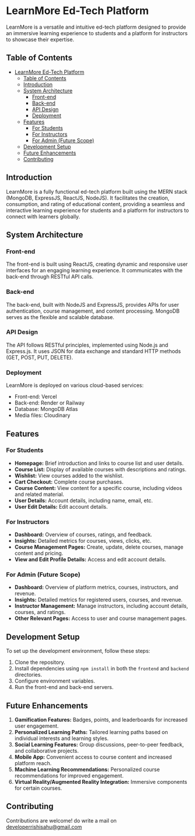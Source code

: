 # LearnMore Ed-Tech Platform

LearnMore is a versatile and intuitive ed-tech platform designed to provide an immersive learning experience to students and a platform for instructors to showcase their expertise.

## Table of Contents

- [LearnMore Ed-Tech Platform](#learnmore-ed-tech-platform)
  - [Table of Contents](#table-of-contents)
  - [Introduction](#introduction)
  - [System Architecture](#system-architecture)
    - [Front-end](#front-end)
    - [Back-end](#back-end)
    - [API Design](#api-design)
    - [Deployment](#deployment)
  - [Features](#features)
    - [For Students](#for-students)
    - [For Instructors](#for-instructors)
    - [For Admin (Future Scope)](#for-admin-future-scope)
  - [Development Setup](#development-setup)
  - [Future Enhancements](#future-enhancements)
  - [Contributing](#contributing)

## Introduction

LearnMore is a fully functional ed-tech platform built using the MERN stack (MongoDB, ExpressJS, ReactJS, NodeJS). It facilitates the creation, consumption, and rating of educational content, providing a seamless and interactive learning experience for students and a platform for instructors to connect with learners globally.

## System Architecture

### Front-end

The front-end is built using ReactJS, creating dynamic and responsive user interfaces for an engaging learning experience. It communicates with the back-end through RESTful API calls.

### Back-end

The back-end, built with NodeJS and ExpressJS, provides APIs for user authentication, course management, and content processing. MongoDB serves as the flexible and scalable database.

### API Design

The API follows RESTful principles, implemented using Node.js and Express.js. It uses JSON for data exchange and standard HTTP methods (GET, POST, PUT, DELETE).

### Deployment

LearnMore is deployed on various cloud-based services:
- Front-end: Vercel
- Back-end: Render or Railway
- Database: MongoDB Atlas
- Media files: Cloudinary

## Features

### For Students

- **Homepage:** Brief introduction and links to course list and user details.
- **Course List:** Display of available courses with descriptions and ratings.
- **Wishlist:** View courses added to the wishlist.
- **Cart Checkout:** Complete course purchases.
- **Course Content:** View content for a specific course, including videos and related material.
- **User Details:** Account details, including name, email, etc.
- **User Edit Details:** Edit account details.

### For Instructors

- **Dashboard:** Overview of courses, ratings, and feedback.
- **Insights:** Detailed metrics for courses, views, clicks, etc.
- **Course Management Pages:** Create, update, delete courses, manage content and pricing.
- **View and Edit Profile Details:** Access and edit account details.

### For Admin (Future Scope)

- **Dashboard:** Overview of platform metrics, courses, instructors, and revenue.
- **Insights:** Detailed metrics for registered users, courses, and revenue.
- **Instructor Management:** Manage instructors, including account details, courses, and ratings.
- **Other Relevant Pages:** Access to user and course management pages.

## Development Setup

To set up the development environment, follow these steps:

1. Clone the repository.
2. Install dependencies using `npm install` in both the `frontend` and `backend` directories.
3. Configure environment variables.
4. Run the front-end and back-end servers.

## Future Enhancements

1. **Gamification Features:** Badges, points, and leaderboards for increased user engagement.
2. **Personalized Learning Paths:** Tailored learning paths based on individual interests and learning styles.
3. **Social Learning Features:** Group discussions, peer-to-peer feedback, and collaborative projects.
4. **Mobile App:** Convenient access to course content and increased platform reach.
5. **Machine Learning Recommendations:** Personalized course recommendations for improved engagement.
6. **Virtual Reality/Augmented Reality Integration:** Immersive components for certain courses.

## Contributing

Contributions are welcome! do write a mail on developerrishisahu@gmail.com

